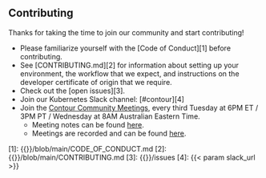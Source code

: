 ## Contributing

Thanks for taking the time to join our community and start contributing!

- Please familiarize yourself with the [Code of Conduct][1] before contributing.
- See [CONTRIBUTING.md][2] for information about setting up your environment, the workflow that we expect, and instructions on the developer certificate of origin that we require.
- Check out the [open issues][3].
- Join our Kubernetes Slack channel: [#contour][4]
- Join the [Contour Community Meetings](https://vmware.zoom.us/j/347232187), every third Tuesday at 6PM ET / 3PM PT / Wednesday at 8AM Australian Eastern Time.
  - Meeting notes can be found [here](https://hackmd.io/84Xbl4WBTpm7OBhaOAsSiw).
  - Meetings are recorded and can be found [here](https://www.youtube.com/playlist?list=PL7bmigfV0EqTBsPrnCkzhu0R4SAWnBjLj).

[1]: {{<param gh >}}/blob/main/CODE_OF_CONDUCT.md
[2]: {{<param gh >}}/blob/main/CONTRIBUTING.md
[3]: {{<param gh >}}/issues
[4]: {{< param slack_url >}}
